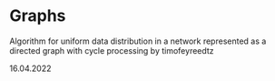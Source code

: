 # Graphs
Algorithm for uniform data distribution in a network represented as a directed graph with cycle processing 
by timofeyreedtz 

16.04.2022
